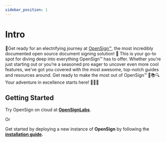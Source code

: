```yaml
---
sidebar_position: 1
---
```


# Intro

🌟Get ready for an electrifying journey at [OpenSign™](https://app.opensignlabs.com), the most incredibly documented open source document signing solution! 🚀 This is your go-to spot for diving deep into everything OpenSign™ has to offer. Whether you’re just starting out or you’re a seasoned pro eager to uncover even more cool features, we’ve got you covered with the most awesome, top-notch guides and resources around. Get ready to make the most out of OpenSign™ 🎉📚🔍 Your adventure in excellence starts here! 🌈✨🌟

## Getting Started

Try OpenSign on cloud at **[OpenSignLabs](https://app.opensignlabs.com)**.

Or

Get started by deploying a new instance of **OpenSign** by following the **[installation guide](https://docs.opensignlabs.com/docs/self-host/intro).**
